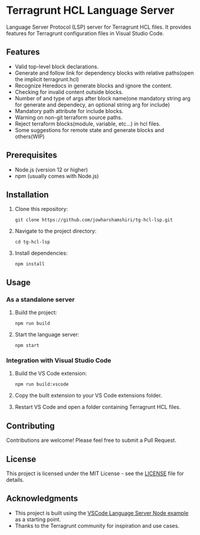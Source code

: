 # Terragrunt HCL Language Server

Language Server Protocol (LSP) server for Terragrunt HCL files. It provides features for Terragrunt configuration files in Visual Studio Code.

## Features

- Valid top-level block declarations.
- Generate and follow link for dependency blocks with relative paths(open the implicit terragrunt.hcl)
- Recognize Heredocs in generate blocks and ignore the content.
- Checking for invalid content outside blocks.
- Number of and type of args after block name(one mandatory string arg for generate and dependecy, an optional string arg for include)
- Mandatory path attribute for include blocks.
- Warning on non-git terraform source paths.
- Reject terraform blocks(module, variable, etc...) in hcl files.
- Some suggestions for remote state and generate blocks and others(WIP)

## Prerequisites

- Node.js (version 12 or higher)
- npm (usually comes with Node.js)

## Installation

1. Clone this repository:

   ```
   git clone https://github.com/jowharshamshiri/tg-hcl-lsp.git
   ```

2. Navigate to the project directory:

   ```
   cd tg-hcl-lsp
   ```

3. Install dependencies:

   ```
   npm install
   ```

## Usage

### As a standalone server

1. Build the project:

   ```
   npm run build
   ```

2. Start the language server:

   ```
   npm start
   ```

### Integration with Visual Studio Code

1. Build the VS Code extension:

   ```
   npm run build:vscode
   ```

2. Copy the built extension to your VS Code extensions folder.

3. Restart VS Code and open a folder containing Terragrunt HCL files.

## Contributing

Contributions are welcome! Please feel free to submit a Pull Request.

## License

This project is licensed under the MIT License - see the [LICENSE](LICENSE) file for details.

## Acknowledgments

- This project is built using the [VSCode Language Server Node example](https://github.com/Microsoft/vscode-extension-samples/tree/master/lsp-sample) as a starting point.
- Thanks to the Terragrunt community for inspiration and use cases.

